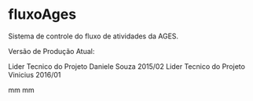 # fluxoAges
Sistema de controle do fluxo de atividades da AGES.

Versão de Produção Atual:

Lider Tecnico do Projeto Daniele Souza 2015/02
Lider Tecnico do Projeto Vinicius 2016/01

mm
mm